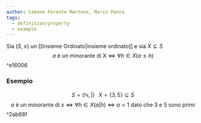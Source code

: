 ```yaml
---
author: Simone Parente Martone, Mario Penna
tags:
  - definition/property
  - example
---
```

Sia $(S, \leq)$ un [[Insieme Ordinato|insieme ordinato]] e sia $X \subseteq S$
$$a \text{ è un minorante di X} \iff \forall h \in X(a \leq h)$$ ^e16006
### Esempio
$$S= (\mathbb{N}, |)\; \; \; X = \{3,5\} \subseteq S$$
$$a\text{ è un minorante di x} \iff \forall h \in X (a|h) \iff a=1 \text{ dato che } 3 \text{ e } 5 \text{ sono primi}$$ ^2ab68f